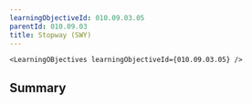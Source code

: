 ```yaml
---
learningObjectiveId: 010.09.03.05
parentId: 010.09.03
title: Stopway (SWY)
---
```


```tsx eval
<LearningOBjectives learningObjectiveId={010.09.03.05} />
```

## Summary
